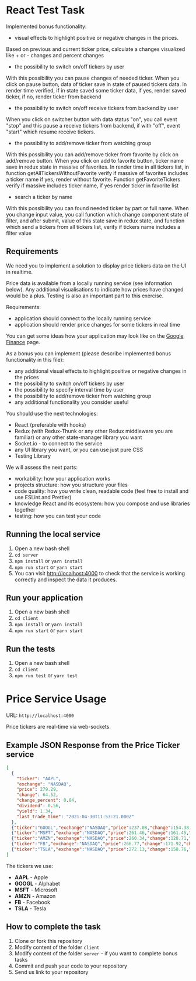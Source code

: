 # React Test Task

Implemented bonus functionality:
- visual effects to highlight positive or negative changes in the prices.

Based on previous and current ticker price, calculate a changes visualized like + or - changes and percent changes

- the possibility to switch on/off tickers by user 

With this possibility you can pause changes of needed ticker. When you click on pause button, data of ticker save in state of paused tickers data. In render time verified, if in state saved some ticker data, if yes, render saved ticker, if no, render ticker from backend

- the possibility to switch on/off receive tickers from backend by user 

When you click on switcher button with data status "on", you call event "stop" and this pause a receive tickers from backend, if with "off", event "start" which resume receive tickers.

- the possibility to add/remove ticker from watching group

With this possibility you can add/remove ticker from favorite by click on add/remove button. When you click on add to favorite button, ticker name save in redux state in massive of favorites. In render time in all tickers list, in function getAllTickersWithoutFavorite verify if massive of favorites includes a ticker name if yes, render without favorite. Function getFavoriteTickers verify if massive includes ticker name, if yes render ticker in favorite list

- search a ticker by name 

With this possibility you can found needed ticker by part or full name. When you change input value, you call function which change component state of filter, and after submit, value of this state save in redux state, and function which send a tickers from all tickers list, verify if tickers name includes a filter value


## Requirements

We need you to implement a solution to display price tickers data on the UI in realtime.

Price data is available from a locally running service (see information below). Any additional visualisations to indicate how prices have changed would be a plus. Testing is also an important part to this exercise.

Requirements:
- application should connect to the locally running service
- application should render price changes for some tickers in real time

You can get some ideas how your application may look like on the [Google Finance](https://www.google.com/finance/) page.

As a bonus you can implement (please describe implemented bonus functionality in this file):
- any additional visual effects to highlight positive or negative changes in the prices
- the possibility to switch on/off tickers by user
- the possibility to specify interval time by user
- the possibility to add/remove ticker from watching group
- any additional functionality you consider useful

You should use the next technologies:
- React (preferable with hooks)
- Redux (with Redux-Thunk or any other Redux middleware you are familiar) or any other state-manager library you want
- Socket.io - to connect to the service
- any UI library you want, or you can use just pure CSS
- Testing Library

We will assess the next parts:
- workability: how your application works
- projects structure: how you structure your files
- code quality: how you write clean, readable code (feel free to install and use ESLint and Prettier)
- knowledge React and its ecosystem: how you compose and use libraries together
- testing: how you can test your code

## Running the local service
1. Open a new bash shell
2. ```cd server```
3. ```npm install``` or ```yarn install```
4. ```npm run start``` or ```yarn start```
5. You can visit [http://localhost:4000](http://localhost:4000) to check that the service is working correctly and inspect the data it produces.

## Run your application
1. Open a new bash shell
2. ```cd client```
3. ```npm install``` or ```yarn install```
4. ```npm run start``` or ```yarn start```

## Run the tests
1. Open a new bash shell
2. ```cd client```
3. ```npm run test``` or ```yarn test```

# Price Service Usage

URL:
```http://localhost:4000```

Price tickers are real-time via web-sockets.

## Example JSON Response from the Price Ticker service
```json
[
  {
    "ticker": "AAPL",
    "exchange": "NASDAQ",
    "price": 279.29,
    "change": 64.52,
    "change_percent": 0.84,
    "dividend": 0.56,
    "yield": 1.34,
    "last_trade_time": "2021-04-30T11:53:21.000Z"
  },
  {"ticker":"GOOGL","exchange":"NASDAQ","price":237.08,"change":154.38,"change_percent":0.10,"dividend":0.46,"yield":1.18,"last_trade_time":"2021-04-30T11:53:21.000Z"},
  {"ticker":"MSFT","exchange":"NASDAQ","price":261.46,"change":161.45,"change_percent":0.41,"dividend":0.18,"yield":0.98,"last_trade_time":"2021-04-30T11:53:21.000Z"},
  {"ticker":"AMZN","exchange":"NASDAQ","price":260.34,"change":128.71,"change_percent":0.60,"dividend":0.07,"yield":0.42,"last_trade_time":"2021-04-30T11:53:21.000Z"},
  {"ticker":"FB","exchange":"NASDAQ","price":266.77,"change":171.92,"change_percent":0.75,"dividend":0.52,"yield":1.31,"last_trade_time":"2021-04-30T11:53:21.000Z"},
  {"ticker":"TSLA","exchange":"NASDAQ","price":272.13,"change":158.76,"change_percent":0.10,"dividend":0.96,"yield":1.00,"last_trade_time":"2021-04-30T11:53:21.000Z"}
]
```

The tickers we use:
- **AAPL** - Apple
- **GOOGL** - Alphabet
- **MSFT** - Microsoft
- **AMZN** - Amazon
- **FB** - Facebook
- **TSLA** - Tesla

## How to complete the task
1. Clone or fork this repository
2. Modify content of the folder `client`
3. Modify content of the folder `server` - if you want to complete bonus tasks
4. Commit and push your code to your repository
5. Send us link to your repository
